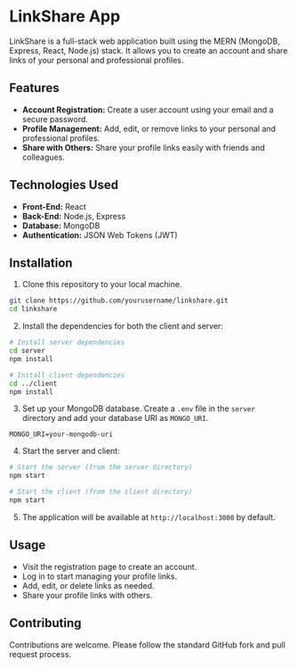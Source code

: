 
# LinkShare App

LinkShare is a full-stack web application built using the MERN (MongoDB, Express, React, Node.js) stack. It allows you to create an account and share links of your personal and professional profiles.

<!-- ![LinkShare Screenshot](screenshots/linkshare.png) -->

## Features

- **Account Registration:** Create a user account using your email and a secure password.
- **Profile Management:** Add, edit, or remove links to your personal and professional profiles.
- **Share with Others:** Share your profile links easily with friends and colleagues.

## Technologies Used

- **Front-End:** React
- **Back-End:** Node.js, Express
- **Database:** MongoDB
- **Authentication:** JSON Web Tokens (JWT)

## Installation

1. Clone this repository to your local machine.

```bash
git clone https://github.com/yourusername/linkshare.git
cd linkshare
```

2. Install the dependencies for both the client and server:

```bash
# Install server dependencies
cd server
npm install

# Install client dependencies
cd ../client
npm install
```

3. Set up your MongoDB database. Create a `.env` file in the `server` directory and add your database URI as `MONGO_URI`.

```env
MONGO_URI=your-mongodb-uri
```

4. Start the server and client:

```bash
# Start the server (from the server directory)
npm start

# Start the client (from the client directory)
npm start
```

5. The application will be available at `http://localhost:3000` by default.

## Usage

- Visit the registration page to create an account.
- Log in to start managing your profile links.
- Add, edit, or delete links as needed.
- Share your profile links with others.

## Contributing

Contributions are welcome. Please follow the standard GitHub fork and pull request process.




